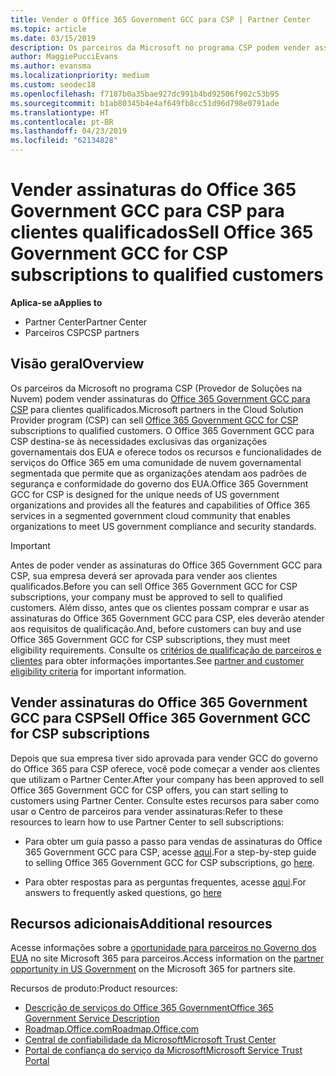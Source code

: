 ```yaml
---
title: Vender o Office 365 Government GCC para CSP | Partner Center
ms.topic: article
ms.date: 03/15/2019
description: Os parceiros da Microsoft no programa CSP podem vender assinaturas do Office 365 Government GCC para os clientes qualificados. Office 365 GCC governamental CSP é um pacote de serviços de produtividade de nuvem projetado para o governo dos Estados Unidos e prestadores de serviço do governo.
author: MaggiePucciEvans
ms.author: evansma
ms.localizationpriority: medium
ms.custom: seodec18
ms.openlocfilehash: f7187b0a35bae927dc991b4bd92506f902c53b95
ms.sourcegitcommit: b1ab80345b4e4af649fb8cc51d96d798e0791ade
ms.translationtype: HT
ms.contentlocale: pt-BR
ms.lasthandoff: 04/23/2019
ms.locfileid: "62134828"
---
```

# <a name="sell-office-365-government-gcc-for-csp-subscriptions-to-qualified-customers"></a><span data-ttu-id="0d527-104">Vender assinaturas do Office 365 Government GCC para CSP para clientes qualificados</span><span class="sxs-lookup"><span data-stu-id="0d527-104">Sell Office 365 Government GCC for CSP subscriptions to qualified customers</span></span>

<span data-ttu-id="0d527-105">**Aplica-se a**</span><span class="sxs-lookup"><span data-stu-id="0d527-105">**Applies to**</span></span>

-  <span data-ttu-id="0d527-106">Partner Center</span><span class="sxs-lookup"><span data-stu-id="0d527-106">Partner Center</span></span>
-  <span data-ttu-id="0d527-107">Parceiros CSP</span><span class="sxs-lookup"><span data-stu-id="0d527-107">CSP partners</span></span>


## <a name="overview"></a><span data-ttu-id="0d527-108">Visão geral</span><span class="sxs-lookup"><span data-stu-id="0d527-108">Overview</span></span>

<span data-ttu-id="0d527-109">Os parceiros da Microsoft no programa CSP (Provedor de Soluções na Nuvem) podem vender assinaturas do [Office 365 Government GCC para CSP](https://www.microsoft.com/microsoft-365/partners/governmentforCSP) para clientes qualificados.</span><span class="sxs-lookup"><span data-stu-id="0d527-109">Microsoft partners in the Cloud Solution Provider program (CSP) can sell [Office 365 Government GCC for CSP](https://www.microsoft.com/microsoft-365/partners/governmentforCSP) subscriptions to qualified customers.</span></span> <span data-ttu-id="0d527-110">O Office 365 Government GCC para CSP destina-se às necessidades exclusivas das organizações governamentais dos EUA e oferece todos os recursos e funcionalidades de serviços do Office 365 em uma comunidade de nuvem governamental segmentada que permite que as organizações atendam aos padrões de segurança e conformidade do governo dos EUA.</span><span class="sxs-lookup"><span data-stu-id="0d527-110">Office 365 Government GCC for CSP is designed for the unique needs of US government organizations and provides all the features and capabilities of Office 365 services in a segmented government cloud community that enables organizations to meet US government compliance and security standards.</span></span> 

>[!IMPORTANT] 
><span data-ttu-id="0d527-111">Antes de poder vender as assinaturas do Office 365 Government GCC para CSP, sua empresa deverá ser aprovada para vender aos clientes qualificados.</span><span class="sxs-lookup"><span data-stu-id="0d527-111">Before you can sell Office 365 Government GCC for CSP subscriptions, your company must be approved to sell to qualified customers.</span></span> <span data-ttu-id="0d527-112">Além disso, antes que os clientes possam comprar e usar as assinaturas do Office 365 Government GCC para CSP, eles deverão atender aos requisitos de qualificação.</span><span class="sxs-lookup"><span data-stu-id="0d527-112">And, before customers can buy and use Office 365 Government GCC for CSP subscriptions, they must meet eligibility requirements.</span></span> <span data-ttu-id="0d527-113">Consulte os [critérios de qualificação de parceiros e clientes](csp-gcc-validate.md) para obter informações importantes.</span><span class="sxs-lookup"><span data-stu-id="0d527-113">See [partner and customer eligibility criteria](csp-gcc-validate.md) for important information.</span></span>


## <a name="sell-office-365-government-gcc-for-csp-subscriptions"></a><span data-ttu-id="0d527-114">Vender assinaturas do Office 365 Government GCC para CSP</span><span class="sxs-lookup"><span data-stu-id="0d527-114">Sell Office 365 Government GCC for CSP subscriptions</span></span>

<span data-ttu-id="0d527-115">Depois que sua empresa tiver sido aprovada para vender GCC do governo do Office 365 para CSP oferece, você pode começar a vender aos clientes que utilizam o Partner Center.</span><span class="sxs-lookup"><span data-stu-id="0d527-115">After your company has been approved to sell Office 365 Government GCC for CSP offers, you can start selling to customers using Partner Center.</span></span> <span data-ttu-id="0d527-116">Consulte estes recursos para saber como usar o Centro de parceiros para vender assinaturas:</span><span class="sxs-lookup"><span data-stu-id="0d527-116">Refer to these resources to learn how to use Partner Center to sell subscriptions:</span></span> 

-   <span data-ttu-id="0d527-117">Para obter um guia passo a passo para vendas de assinaturas do Office 365 Government GCC para CSP, acesse [aqui](https://go.microsoft.com/fwlink/?linkid=2007323).</span><span class="sxs-lookup"><span data-stu-id="0d527-117">For a step-by-step guide to selling Office 365 Government GCC for CSP subscriptions, go [here](https://go.microsoft.com/fwlink/?linkid=2007323).</span></span>  

-   <span data-ttu-id="0d527-118">Para obter respostas para as perguntas frequentes, acesse [aqui](https://o365pp.blob.core.windows.net/media/Resources/GCC/Office%20365%20Government%20GCC%20for%20CSP%20Partner%20FAQ.docx).</span><span class="sxs-lookup"><span data-stu-id="0d527-118">For answers to frequently asked questions, go [here](https://o365pp.blob.core.windows.net/media/Resources/GCC/Office%20365%20Government%20GCC%20for%20CSP%20Partner%20FAQ.docx)</span></span>


## <a name="additional-resources"></a><span data-ttu-id="0d527-119">Recursos adicionais</span><span class="sxs-lookup"><span data-stu-id="0d527-119">Additional resources</span></span>

<span data-ttu-id="0d527-120">Acesse informações sobre a [oportunidade para parceiros no Governo dos EUA](https://www.microsoft.com/microsoft-365/partners/governmentforCSP) no site Microsoft 365 para parceiros.</span><span class="sxs-lookup"><span data-stu-id="0d527-120">Access information on the [partner opportunity in US Government](https://www.microsoft.com/microsoft-365/partners/governmentforCSP) on the Microsoft 365 for partners site.</span></span>

<span data-ttu-id="0d527-121">Recursos de produto:</span><span class="sxs-lookup"><span data-stu-id="0d527-121">Product resources:</span></span>

- [<span data-ttu-id="0d527-122">Descrição de serviços do Office 365 Government</span><span class="sxs-lookup"><span data-stu-id="0d527-122">Office 365 Government Service Description</span></span>](https://technet.microsoft.com/library/mt774581.aspx)
- [<span data-ttu-id="0d527-123">Roadmap.Office.com</span><span class="sxs-lookup"><span data-stu-id="0d527-123">Roadmap.Office.com</span></span>](https://products.office.com/business/office-365-roadmap)
- [<span data-ttu-id="0d527-124">Central de confiabilidade da Microsoft</span><span class="sxs-lookup"><span data-stu-id="0d527-124">Microsoft Trust Center</span></span>](https://www.microsoft.com/TrustCenter/)
- [<span data-ttu-id="0d527-125">Portal de confiança do serviço da Microsoft</span><span class="sxs-lookup"><span data-stu-id="0d527-125">Microsoft Service Trust Portal</span></span>](https://aka.ms/STP)

